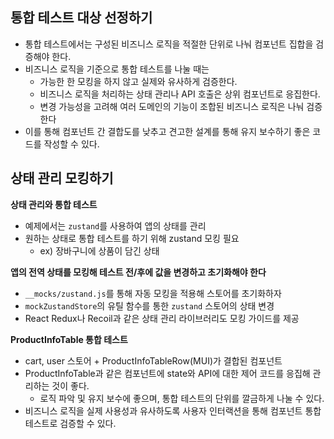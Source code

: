 ## 통합 테스트 대상 선정하기

- 통합 테스트에서는 구성된 비즈니스 로직을 적절한 단위로 나눠 컴포넌트 집합을 검증해야 한다.
- 비즈니스 로직을 기준으로 통합 테스트를 나눌 때는
  - 가능한 한 모킹을 하지 않고 실제와 유사하게 검증한다.
  - 비즈니스 로직을 처리하는 상태 관리나 API 호출은 상위 컴포넌트로 응집한다.
  - 변경 가능성을 고려해 여러 도메인의 기능이 조합된 비즈니스 로직은 나눠 검증한다
- 이를 통해 컴포넌트 간 결합도를 낮추고 견고한 설계를 통해 유지 보수하기 좋은 코드를 작성할 수 있다.

## 상태 관리 모킹하기

**상태 관리와 통합 테스트**

- 예제에서는 `zustand`를 사용하여 앱의 상태를 관리
- 원하는 상태로 통합 테스트를 하기 위해 zustand 모킹 필요
  - ex) 장바구니에 상품이 담긴 상태

**앱의 전역 상태를 모킹해 테스트 전/후에 값을 변경하고 초기화해야 한다**

- `__mocks/zustand.js`를 통해 자동 모킹을 적용해 스토어를 초기화하자
- `mockZustandStore`의 유틸 함수를 통한 `zustand` 스토어의 상태 변경
- React Redux나 Recoil과 같은 상태 관리 라이브러리도 모킹 가이드를 제공

**ProductInfoTable 통합 테스트**

- cart, user 스토어 + ProductInfoTableRow(MUI)가 결합된 컴포넌트
- ProductInfoTable과 같은 컴포넌트에 state와 API에 대한 제어 코드를 응집해 관리하는 것이 좋다.
  - 로직 파악 및 유지 보수에 좋으며, 통합 테스트의 단위를 깔금하게 나눌 수 있다.
- 비즈니스 로직을 실제 사용성과 유사하도록 사용자 인터랙션을 통해 컴포넌트 통합 테스트로 검증할 수 있다.
